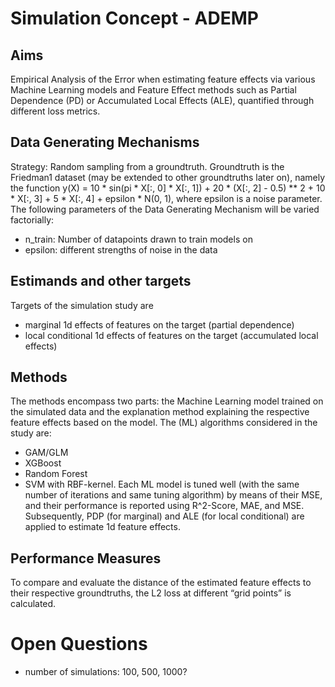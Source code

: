 # Simulation Concept - ADEMP

## Aims

Empirical Analysis of the Error when estimating feature effects via various Machine Learning models and Feature Effect methods such as Partial Dependence (PD) or Accumulated Local Effects (ALE), quantified through different loss metrics.

## Data Generating Mechanisms

Strategy: Random sampling from a groundtruth. Groundtruth is the Friedman1 dataset (may be extended to other groundtruths later on), namely the function
y(X) = 10 * sin(pi * X[:, 0] * X[:, 1]) + 20 * (X[:, 2] - 0.5) ** 2 + 10 * X[:, 3] + 5 * X[:, 4] + epsilon * N(0, 1), where epsilon is a noise parameter.
The following parameters of the Data Generating Mechanism will be varied factorially:
- n_train: Number of datapoints drawn to train models on
- epsilon: different strengths of noise in the data

## Estimands and other targets
Targets of the simulation study are
- marginal 1d effects of features on the target (partial dependence)
- local conditional 1d effects of features on the target (accumulated local effects)

## Methods
The methods encompass two parts: the Machine Learning model trained on the simulated data and the explanation method explaining the respective feature effects based on the model. 
The (ML) algorithms considered in the study are:
- GAM/GLM
- XGBoost
- Random Forest
- SVM with RBF-kernel.
Each ML model is tuned well (with the same number of iterations and same tuning algorithm) by means of their MSE, and their performance is reported using R^2-Score, MAE, and MSE.
Subsequently, PDP (for marginal) and ALE (for local conditional) are applied to estimate 1d feature effects.

## Performance Measures
To compare and evaluate the distance of the estimated feature effects to their respective groundtruths, the L2 loss at different “grid points” is calculated.

# Open Questions
- number of simulations: 100, 500, 1000?